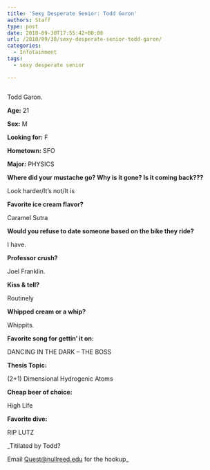 ```yaml
---
title: 'Sexy Desperate Senior: Todd Garon'
authors: Staff
type: post
date: 2010-09-30T17:55:42+00:00
url: /2010/09/30/sexy-desperate-senior-todd-garon/
categories:
  - Infotainment
tags:
  - sexy desperate senior

---
```

<div id="attachment_324" style="width: 226px" class="wp-caption alignright">
  <a href="https://i1.wp.com/www.reedquest.org/wp-content/uploads/2010/09/TODDxoxoxo.jpg"><img class="size-full wp-image-324" title="TODDxoxoxo" src="https://i1.wp.com/www.reedquest.org/wp-content/uploads/2010/09/TODDxoxoxo.jpg?resize=216%2C143" alt="" data-recalc-dims="1" /></a>
  
  <p class="wp-caption-text">
    Todd Garon.
  </p>
</div>

**Age:** 21
  
**Sex:** M
  
**Looking for:** F
  
**Hometown:** SFO
  
**Major:** PHYSICS
  
**Where did your mustache go? Why is it gone? Is it coming back???** 
  
Look harder/It’s not/It is
  
**Favorite ice cream flavor?** 
  
Caramel Sutra
  
**Would you refuse to date someone based on the bike they ride?**
  
I have.
  
**Professor crush?** 
  
Joel Franklin.
  
**Kiss & tell?** 
  
Routinely
  
**Whipped cream or a whip?** 
  
Whippits.
  
**Favorite song for gettin’ it on:** 
  
DANCING IN THE DARK &#8211; THE BOSS
  
**Thesis Topic:** 
  
(2+1) Dimensional Hydrogenic Atoms
  
**Cheap beer of choice:** 
  
High Life
  
**Favorite dive:** 
  
RIP LUTZ

_Titilated by Todd?
  
Email [&#x51;&#x75;&#x65;&#x73;&#x74;&#x40;<span class="oe_displaynone">null</span>&#x72;&#x65;&#x65;&#x64;&#x2e;&#x65;&#x64;&#x75;][1] for the hookup_

 [1]: mailto:&#x71;&#x75;&#x65;&#x73;&#x74;&#x40;&#x72;&#x65;&#x65;&#x64;&#x2e;&#x65;&#x64;&#x75;
